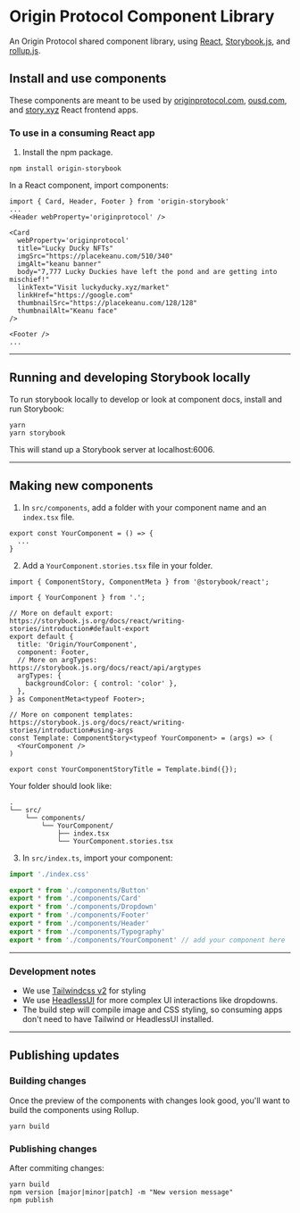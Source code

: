 # Origin Protocol Component Library
An Origin Protocol shared component library, using [React](https://reactjs.org/), [Storybook.js](https://storybook.js.org/), and [rollup.js](https://rollupjs.org/guide/en/).

## Install and use components
These components are meant to be used by [originprotocol.com](https://originprotocol.com), [ousd.com](https://ousd.com), and [story.xyz](https://story.xyz) React frontend apps.

### To use in a consuming React app
1. Install the npm package.
```shell
npm install origin-storybook
```

In a React component, import components:
```tsx
import { Card, Header, Footer } from 'origin-storybook'
...
<Header webProperty='originprotocol' />

<Card 
  webProperty='originprotocol'
  title="Lucky Ducky NFTs"
  imgSrc="https://placekeanu.com/510/340"
  imgAlt="keanu banner"
  body="7,777 Lucky Duckies have left the pond and are getting into mischief!"
  linkText="Visit luckyducky.xyz/market"
  linkHref="https://google.com"
  thumbnailSrc="https://placekeanu.com/128/128"
  thumbnailAlt="Keanu face"
/>

<Footer />
...
```
---

## Running and developing Storybook locally
To run storybook locally to develop or look at component docs, install and run Storybook:
```shell
yarn
yarn storybook
```
This will stand up a Storybook server at localhost:6006.

---
## Making new components
1. In `src/components`, add a folder with your component name and an `index.tsx` file.
```tsx
export const YourComponent = () => {
  ...
}
```
2. Add a `YourComponent.stories.tsx` file in your folder.
```tsx
import { ComponentStory, ComponentMeta } from '@storybook/react';

import { YourComponent } from '.';

// More on default export: https://storybook.js.org/docs/react/writing-stories/introduction#default-export
export default {
  title: 'Origin/YourComponent',
  component: Footer,
  // More on argTypes: https://storybook.js.org/docs/react/api/argtypes
  argTypes: {
    backgroundColor: { control: 'color' },
  },
} as ComponentMeta<typeof Footer>;

// More on component templates: https://storybook.js.org/docs/react/writing-stories/introduction#using-args
const Template: ComponentStory<typeof YourComponent> = (args) => (
  <YourComponent />
)

export const YourComponentStoryTitle = Template.bind({});
```
Your folder should look like:
```
.
└── src/
    └── components/
        └── YourComponent/
            ├── index.tsx
            └── YourComponent.stories.tsx
```

3. In `src/index.ts`, import your component:
```ts
import './index.css'

export * from './components/Button'
export * from './components/Card'
export * from './components/Dropdown'
export * from './components/Footer'
export * from './components/Header'
export * from './components/Typography'
export * from './components/YourComponent' // add your component here
```

---

### Development notes
* We use [Tailwindcss v2](https://tailwindcss.com/blog/tailwindcss-v2) for styling
* We use [HeadlessUI](https://headlessui.com/) for more complex UI interactions like dropdowns. 
* The build step will compile image and CSS styling, so consuming apps don't need to have Tailwind or HeadlessUI installed.

---

## Publishing updates
### Building changes
Once the preview of the components with changes look good, you'll want to build the components using Rollup.
```shell
yarn build
```

### Publishing changes
After commiting changes:
```shell
yarn build
npm version [major|minor|patch] -m "New version message"
npm publish
```